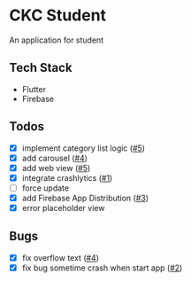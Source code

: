 # CKC Student

An application for student

## Tech Stack
- Flutter
- Firebase

## Todos
- [x] implement category list logic ([#5](https://github.com/baoloc008/ckcstudent/pull/5))
- [x] add carousel ([#4](https://github.com/baoloc008/ckcstudent/pull/4))
- [x] add web view ([#5](https://github.com/baoloc008/ckcstudent/pull/5))
- [x] integrate crashlytics ([#1](https://github.com/baoloc008/ckcstudent/pull/1))
- [ ] force update
- [x] add Firebase App Distribution ([#3](https://github.com/baoloc008/ckcstudent/pull/3))
- [x] error placeholder view

## Bugs
- [x] fix overflow text ([#4](https://github.com/baoloc008/ckcstudent/pull/4))
- [x] fix bug sometime crash when start app ([#2](https://github.com/baoloc008/ckcstudent/pull/2))
